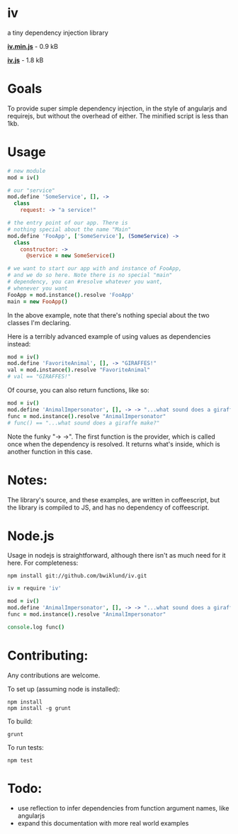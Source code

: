 iv
===
a tiny dependency injection library

__[iv.min.js](https://raw.github.com/bwiklund/iv/master/dist/iv.min.js)__ - 0.9 kB

__[iv.js](https://raw.github.com/bwiklund/iv/master/dist/iv.js)__ - 1.8 kB

Goals
===
To provide super simple dependency injection, in the style of angularjs and requirejs, but without the overhead of either. The minified script is less than 1kb.

Usage
===
```coffeescript
# new module
mod = iv()

# our "service"
mod.define 'SomeService', [], -> 
  class
    request: -> "a service!"

# the entry point of our app. There is 
# nothing special about the name "Main"
mod.define 'FooApp', ['SomeService'], (SomeService) -> 
  class
    constructor: ->
      @service = new SomeService()

# we want to start our app with and instance of FooApp,
# and we do so here. Note there is no special "main" 
# dependency, you can #resolve whatever you want,
# whenever you want
FooApp = mod.instance().resolve 'FooApp'
main = new FooApp()
```

In the above example, note that there's nothing special about the two classes I'm declaring.

Here is a terribly advanced example of using values as dependencies instead:

```coffeescript
mod = iv()
mod.define 'FavoriteAnimal', [], -> "GIRAFFES!"
val = mod.instance().resolve "FavoriteAnimal"
# val == "GIRAFFES!"
```

Of course, you can also return functions, like so:

```coffeescript
mod = iv()
mod.define 'AnimalImpersonator', [], -> -> "...what sound does a giraffe make?"
func = mod.instance().resolve "AnimalImpersonator"
# func() == "...what sound does a giraffe make?"
```

Note the funky "-> ->". The first function is the provider, which is called once when the dependency is resolved. It returns what's inside, which is another function in this case.

Notes:
===
The library's source, and these examples, are written in coffeescript, but the library is compiled to JS, and has no dependency of coffeescript.

Node.js
===

Usage in nodejs is straightforward, although there isn't as much need for it here. For completeness:

```
npm install git://github.com/bwiklund/iv.git
```

```coffeescript
iv = require 'iv'

mod = iv()
mod.define 'AnimalImpersonator', [], -> -> "...what sound does a giraffe make?"
func = mod.instance().resolve "AnimalImpersonator"

console.log func()
```

Contributing:
===
Any contributions are welcome.

To set up (assuming node is installed):
```
npm install
npm install -g grunt
```

To build:
```
grunt
```

To run tests:
```
npm test
```

Todo:
===
- use reflection to infer dependencies from function argument names, like angularjs
- expand this documentation with more real world examples
